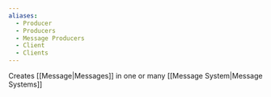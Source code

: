 ```yaml
---
aliases:
  - Producer
  - Producers
  - Message Producers
  - Client
  - Clients
---
```

Creates [[Message|Messages]] in one or many [[Message System|Message Systems]]